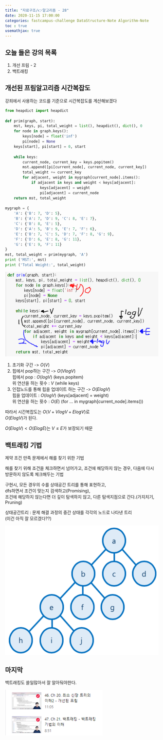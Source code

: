 ```yaml
---
title: "자료구조/👉알고리즘 - 28"
date: 2020-11-15 17:00:00
categories: fastcampus-challenge DataStructure-Note Algorithm-Note
toc : true
usemathjax: true
---
```

## 오늘 들은 강의 목록

1. 개선 프림 - 2
2. 백트래킹

## 개선된 프림알고리즘 시간복잡도

강죄에서 사용하는 코드를 기준으로 시간복잡도를 계산해보겠다

```py
from heapdict import heapdict

def prim(graph, start):
    mst, keys, pi, total_weight = list(), heapdict(), dict(), 0
    for node in graph.keys():
        keys[node] = float('inf')
        pi[node] = None
    keys[start], pi[start] = 0, start

    while keys:
        current_node, current_key = keys.popitem()
        mst.append([pi[current_node], current_node, current_key])
        total_weight += current_key
        for adjacent, weight in mygraph[current_node].items():
            if adjacent in keys and weight < keys[adjacent]:
                keys[adjacent] = weight
                pi[adjacent] = current_node
    return mst, total_weight

mygraph = {
    'A': {'B': 7, 'D': 5},
    'B': {'A': 7, 'D': 9, 'C': 8, 'E': 7},
    'C': {'B': 8, 'E': 5},
    'D': {'A': 5, 'B': 9, 'E': 7, 'F': 6},
    'E': {'B': 7, 'C': 5, 'D': 7, 'F': 8, 'G': 9},
    'F': {'D': 6, 'E': 8, 'G': 11},
    'G': {'E': 9, 'F': 11}    
}
mst, total_weight = prim(mygraph, 'A')
print ('MST:', mst)
print ('Total Weight:', total_weight)
```

![구간](/assets/images/fastchallenge/day28/부분.PNG)

1. 초기화 구간 -> $O(V)$
2. 힙에서 pop하는 구간 -> $O(V log V)$  
힙에서 pop : $O(log V)$ (keys.popitem)  
위 연산을 하는 횟수 : $V$ (while keys)
3. 인접노드를 통해 힙을 업데이트 하는 구간 -> $O(E log V)$  
힙을 업데이트 : $O(log V)$ (keys[adjacent] = weight)  
위 연산을 하는 횟수 : $O(E)$ (for ... in mygraph[current_node].items())  

따라서 시간복잡도는 $O(V + V log V + E log V)$로  
$O(E log V)$가 된다.

$O(E log V) < O(E log E)$는 $V \le E$가 보장되기 때문

## 백트래킹 기법

제약 조건 만족 문제에서 해를 찾기 위한 기법

해를 찾기 위해 조건을 체크하면서 넘어가고, 조건에 해당하지 않는 경우, 다음에 다시 방문하지 않도록 체크해두는 기법

구현시, 모든 경우의 수를 상태공간 트리를 통해 표현하고,  
dfs하면서 조건이 맞는지 검색하고(Promising),  
조건에 해당하지 않는다면 더 깊이 탐색하지 않고, 다른 탐색지점으로 간다.(가지치기, Pruning)

상태공간트리 : 문제 해결 과정의 중간 상태를 각각의 노드로 나타낸 트리  
(이건 아직 잘 모르겠다??)

![트리](/assets/images/fastchallenge/day28/statespacetree.png)

## 마지막

백트래킹도 쓸일많아서 잘 알아둬야한다.

![수강](/assets/images/fastchallenge/day28/수강.PNG)